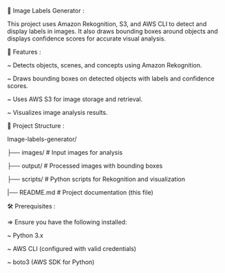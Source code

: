 📸 Image Labels Generator :

This project uses Amazon Rekognition, S3, and AWS CLI to detect and display labels in images. It also draws bounding boxes around objects and displays confidence scores for accurate visual analysis.

🚀 Features :

~ Detects objects, scenes, and concepts using Amazon Rekognition.

~ Draws bounding boxes on detected objects with labels and confidence scores.

~ Uses AWS S3 for image storage and retrieval.

~ Visualizes image analysis results.

📂 Project Structure :

Image-labels-generator/

├── images/              # Input images for analysis

├── output/              # Processed images with bounding boxes

├── scripts/             # Python scripts for Rekognition and visualization

|── README.md            # Project documentation (this file)

🛠️ Prerequisites :

=> Ensure you have the following installed:

~ Python 3.x

~ AWS CLI (configured with valid credentials)

~ boto3 (AWS SDK for Python)
